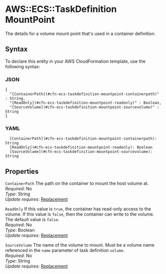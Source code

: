 # AWS::ECS::TaskDefinition MountPoint<a name="aws-properties-ecs-taskdefinition-mountpoint"></a>

The details for a volume mount point that's used in a container definition\.

## Syntax<a name="aws-properties-ecs-taskdefinition-mountpoint-syntax"></a>

To declare this entity in your AWS CloudFormation template, use the following syntax:

### JSON<a name="aws-properties-ecs-taskdefinition-mountpoint-syntax.json"></a>

```
{
  "[ContainerPath](#cfn-ecs-taskdefinition-mountpoint-containerpath)" : String,
  "[ReadOnly](#cfn-ecs-taskdefinition-mountpoint-readonly)" : Boolean,
  "[SourceVolume](#cfn-ecs-taskdefinition-mountpoint-sourcevolume)" : String
}
```

### YAML<a name="aws-properties-ecs-taskdefinition-mountpoint-syntax.yaml"></a>

```
  [ContainerPath](#cfn-ecs-taskdefinition-mountpoint-containerpath): String
  [ReadOnly](#cfn-ecs-taskdefinition-mountpoint-readonly): Boolean
  [SourceVolume](#cfn-ecs-taskdefinition-mountpoint-sourcevolume): String
```

## Properties<a name="aws-properties-ecs-taskdefinition-mountpoint-properties"></a>

`ContainerPath` <a name="cfn-ecs-taskdefinition-mountpoint-containerpath"></a>
The path on the container to mount the host volume at\.  
_Required_: No  
_Type_: String  
_Update requires_: [Replacement](https://docs.aws.amazon.com/AWSCloudFormation/latest/UserGuide/using-cfn-updating-stacks-update-behaviors.html#update-replacement)

`ReadOnly` <a name="cfn-ecs-taskdefinition-mountpoint-readonly"></a>
If this value is `true`, the container has read\-only access to the volume\. If this value is `false`, then the container can write to the volume\. The default value is `false`\.  
_Required_: No  
_Type_: Boolean  
_Update requires_: [Replacement](https://docs.aws.amazon.com/AWSCloudFormation/latest/UserGuide/using-cfn-updating-stacks-update-behaviors.html#update-replacement)

`SourceVolume` <a name="cfn-ecs-taskdefinition-mountpoint-sourcevolume"></a>
The name of the volume to mount\. Must be a volume name referenced in the `name` parameter of task definition `volume`\.  
_Required_: No  
_Type_: String  
_Update requires_: [Replacement](https://docs.aws.amazon.com/AWSCloudFormation/latest/UserGuide/using-cfn-updating-stacks-update-behaviors.html#update-replacement)
